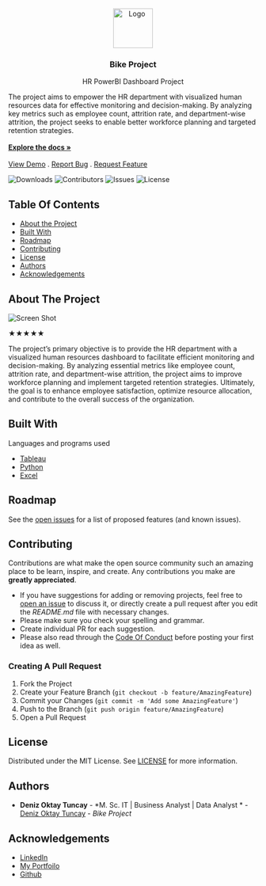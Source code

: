 <br/>
<p align="center">
  <a href="https://github.com/denizokt/https://github.com/ErhanGokce/Bike-Project">
    <img src="https://media.discordapp.net/attachments/1136952500122046567/1150507807490187284/b3Eg6T96gf9CaGijvTuZerdELH0Z5i3xtD0d69bXoTgM64HPAqAIeGJzyfRMP_OSKZ4w240-h480-rw.png?width=300&height=300" alt="Logo" width="80" height="80">
  </a>

  <h3 align="center">Bike Project</h3>

  <p align="center">
    HR PowerBI Dashboard Project​ 

The project aims to empower the HR department with visualized human resources data for effective monitoring and decision-making. By analyzing key metrics such as employee count, attrition rate, and department-wise attrition, the project seeks to enable better workforce planning and targeted retention strategies.
    <br/>
    <br/>
    <a href="https://github.com/denizokt/https://github.com/ErhanGokce/my-profile"><strong>Explore the docs »</strong></a>
    <br/>
    <br/>
    <a href="https://github.com/denizokt/https://github.com/ErhanGokce/my-profile">View Demo</a>
    .
    <a href="https://github.com/denizokt/https://github.com/ErhanGokce/my-profile/issues">Report Bug</a>
    .
    <a href="https://github.com/denizokt/https://github.com/ErhanGokce/my-profile/issues">Request Feature</a>
  </p>
</p>

![Downloads](https://img.shields.io/github/downloads/denizokt/https://github.com/ErhanGokce/my-profile/total) ![Contributors](https://img.shields.io/github/contributors/denizokt/https://github.com/ErhanGokce/my-profile?color=dark-green) ![Issues](https://img.shields.io/github/issues/denizokt/https://github.com/ErhanGokce/my-profile) ![License](https://img.shields.io/github/license/denizokt/https://github.com/ErhanGokce/my-profile) 

## Table Of Contents

* [About the Project](#about-the-project)
* [Built With](#built-with)
* [Roadmap](#roadmap)
* [Contributing](#contributing)
* [License](#license)
* [Authors](#authors)
* [Acknowledgements](#acknowledgements)

## About The Project

![Screen Shot](https://media.discordapp.net/attachments/1136952500122046567/1150507396414832763/image.png?width=912&height=662)

★★★★★

The project’s primary objective is to provide the HR department with a visualized human resources dashboard to facilitate efficient monitoring and decision-making. By analyzing essential metrics like employee count, attrition rate, and department-wise attrition, the project aims to improve workforce planning and implement targeted retention strategies. Ultimately, the goal is to enhance employee satisfaction, optimize resource allocation, and contribute to the overall success of the organization.

## Built With

Languages ​​and programs used

* [Tableau](https://www.tableau.com/)
* [Python](https://www.python.org/)
* [Excel](https://www.microsoft.com/en-us/microsoft-365/excel)

## Roadmap

See the [open issues](https://github.com/denizokt/https://github.com/ErhanGokce/my-profile/issues) for a list of proposed features (and known issues).

## Contributing

Contributions are what make the open source community such an amazing place to be learn, inspire, and create. Any contributions you make are **greatly appreciated**.
* If you have suggestions for adding or removing projects, feel free to [open an issue](https://github.com/denizokt/https://github.com/ErhanGokce/my-profile/issues/new) to discuss it, or directly create a pull request after you edit the *README.md* file with necessary changes.
* Please make sure you check your spelling and grammar.
* Create individual PR for each suggestion.
* Please also read through the [Code Of Conduct](https://github.com/denizokt/https://github.com/ErhanGokce/my-profile/blob/main/CODE_OF_CONDUCT.md) before posting your first idea as well.

### Creating A Pull Request

1. Fork the Project
2. Create your Feature Branch (`git checkout -b feature/AmazingFeature`)
3. Commit your Changes (`git commit -m 'Add some AmazingFeature'`)
4. Push to the Branch (`git push origin feature/AmazingFeature`)
5. Open a Pull Request

## License

Distributed under the MIT License. See [LICENSE](https://github.com/denizokt/https://github.com/ErhanGokce/my-profile/blob/main/LICENSE.md) for more information.

## Authors

* **Deniz Oktay Tuncay** - *M. Sc. IT | Business Analyst | Data Analyst * - [Deniz Oktay Tuncay](https://github.com/denizokt/) - *Bike Project*

## Acknowledgements

* [LinkedIn](https://www.linkedin.com/in/denizoktaytuncay/)
* [My Portfoilo](https://denizoktaytuncay.com)
* [Github](https://github.com/denizokt/)
